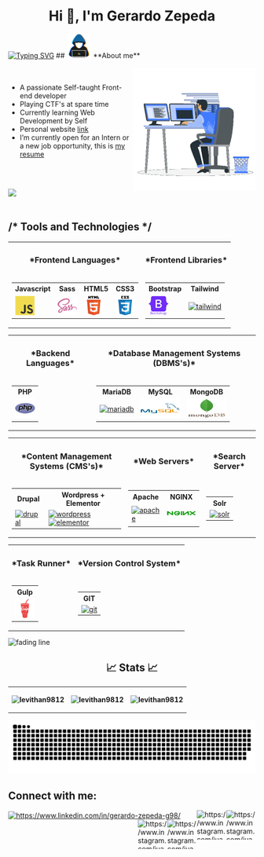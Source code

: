 <h1 align="center">Hi 👋, I'm Gerardo Zepeda</h1>
<a href="https://git.io/typing-svg"><img src="https://readme-typing-svg.herokuapp.com?font=Fira+Code&pause=1000&color=F78323&random=false&width=435&lines=Gerardo+Zepeda.....%F0%9F%98%81;A+self-taught+Full+Stack+Developer;Love+to+learn+new+stuffs...+%3C3;React+and+Vue+newbie" alt="Typing SVG" /></a>
## <picture><img src = "https://github.com/0xAbdulKhalid/0xAbdulKhalid/raw/main/assets/mdImages/about_me.gif" width = 50px></picture> **About me**
<br>
<br>
<picture> <img align="right" src="https://github.com/0xAbdulKhalid/0xAbdulKhalid/raw/main/assets/mdImages/Right_Side.gif" width = 250px></picture>

<br>

- A passionate Self-taught Front-end developer
- Playing CTF's at spare time
- Currently learning Web Development by Self
- Personal website [link](https://www.0xabdulkhalid.ml)
- I’m currently open for an Intern or a new job opportunity, this is [my resume](https://read.cv/0xabdulkhalid)

<br><br>

<img src="https://user-images.githubusercontent.com/73097560/115834477-dbab4500-a447-11eb-908a-139a6edaec5c.gif"><br><br>

<h2 align="left">/* Tools and Technologies */</h2>
<table>
  <tr>
    <th>
      <h3 align="center">*Frontend Languages*</h3>
    </th>
    <th>
      <h3 align="center">*Frontend Libraries*</h3>
    </th>
  </tr>
  <tr>
    <td>
      <table>
        <tr>
          <th>Javascript</th>
          <th>Sass</th>
          <th>HTML5</th>
          <th>CSS3</th>
        </tr>
        <tr>
          <td>
            <a href="https://developer.mozilla.org/en-US/docs/Web/JavaScript" target="_blank" rel="noreferrer">
              <img
                src="https://raw.githubusercontent.com/devicons/devicon/master/icons/javascript/javascript-original.svg"
                alt="javascript" width="40" height="40" />
            </a>
          </td>
          <td>
            <a href="https://sass-lang.com" target="_blank" rel="noreferrer">
              <img src="https://raw.githubusercontent.com/devicons/devicon/master/icons/sass/sass-original.svg"
                alt="sass" width="40" height="40" />
            </a>
          </td>
          <td>
            <a href="https://www.w3.org/html/" target="_blank" rel="noreferrer">
              <img
                src="https://raw.githubusercontent.com/devicons/devicon/master/icons/html5/html5-original-wordmark.svg"
                alt="html5" width="40" height="40" />
            </a>
          </td>
          <td>
            <a href="https://www.w3schools.com/css/" target="_blank" rel="noreferrer">
              <img src="https://raw.githubusercontent.com/devicons/devicon/master/icons/css3/css3-original-wordmark.svg"
                alt="css3" width="40" height="40" />
            </a>
          </td>
        </tr>
      </table>
    </td>
    <td>
      <table>
        <tr>
          <th>Bootstrap</th>
          <th>Tailwind</th>
        </tr>
        <tr>
          <td>
            <a href="https://getbootstrap.com" target="_blank" rel="noreferrer">
              <img
                src="https://raw.githubusercontent.com/devicons/devicon/master/icons/bootstrap/bootstrap-plain-wordmark.svg"
                alt="bootstrap" width="40" height="40" />
            </a>
          </td>
          <td>
            <a href="https://tailwindcss.com/" target="_blank" rel="noreferrer">
              <img src="https://www.vectorlogo.zone/logos/tailwindcss/tailwindcss-icon.svg" alt="tailwind" width="40"
                height="40" />
            </a>
          </td>
        </tr>
      </table>
    </td>
  </tr>
</table>

<table>
  <tr>
    <th>
      <h3 align="center">*Backend Languages*</h3>
    </th>
    <th>
      <h3 align="center">*Database Management Systems (DBMS's)*</h3>
    </th>
  </tr>
  <tr>
    <td>
      <table>
        <tr>
          <th>PHP</th>
        </tr>
        <tr>
          <td>
            <a href="https://www.php.net" target="_blank" rel="noreferrer">
              <img src="https://raw.githubusercontent.com/devicons/devicon/master/icons/php/php-original.svg" alt="php"
                width="40" height="40" />
            </a>
          </td>
        </tr>
      </table>
    </td>
    <td>
      <table>
        <tr>
          <th>MariaDB</th>
          <th>MySQL</th>
          <th>MongoDB</th>
        </tr>
        <tr>
          <td>
            <a href="https://mariadb.org/" target="_blank" rel="noreferrer">
              <img src="https://www.vectorlogo.zone/logos/mariadb/mariadb-icon.svg" alt="mariadb" width="80"
                height="40" />
            </a>
          </td>
          <td>
            <a href="https://www.mysql.com/" target="_blank" rel="noreferrer">
              <img
                src="https://raw.githubusercontent.com/devicons/devicon/master/icons/mysql/mysql-original-wordmark.svg"
                alt="mysql" width="80" height="40" />
            </a>
          </td>
          <td>
            <a href="https://www.mongodb.com/" target="_blank" rel="noreferrer">
              <img
                src="https://raw.githubusercontent.com/devicons/devicon/master/icons/mongodb/mongodb-original-wordmark.svg"
                alt="mongodb" width="80" height="40" />
            </a>
          </td>
        </tr>
      </table>
    </td>
  </tr>
</table>

<table>
  <tr>
    <th>
      <h3 align="center">*Content Management Systems (CMS's)*</h3>
    </th>
    <th>
      <h3 align="center">*Web Servers*</h3>
    </th>
    <th>
      <h3 align="center">*Search Server*</h3>
    </th>

  </tr>
  <tr>
    <td>
      <table>
        <tr>
          <th>Drupal</th>
          <th>Wordpress + Elementor</th>
        </tr>
        <tr>
          <td>
            <a href="https://www.drupal.org/" target="_blank" rel="noreferrer">
              <img src="https://www.vectorlogo.zone/logos/drupal/drupal-ar21.svg" alt="drupal" width="80" height="40" />
            </a>
          </td>
          <td>
            <a href="https://wordpress.com/es/" target="_blank" rel="noreferrer">
              <img src="https://www.vectorlogo.zone/logos/wordpress/wordpress-ar21.svg" alt="wordpress" width="80"
                height="40" />
            </a>
            <a href="https://elementor.com/" target="_blank" rel="noreferrer">
              <img src="https://elementor.com/wp-content/uploads/2022/07/Full-logotype-Blue.svg" alt="elementor" width="80"
                height="40" />
            </a>
          </td>
        </tr>
      </table>
    </td>
    <td>
      <table>
        <tr>
          <th>Apache</th>
          <th>NGINX</th>
        </tr>
        <tr>
          <td>
            <a href="https://httpd.apache.org" target="_blank" rel="noreferrer">
              <img src="https://www.vectorlogo.zone/logos/apache/apache-ar21.svg" alt="apache" width="80" height="40" />
            </a>
          </td>
          <td>
            <a href="https://www.nginx.com" target="_blank" rel="noreferrer">
              <img src="https://raw.githubusercontent.com/devicons/devicon/master/icons/nginx/nginx-original.svg"
                alt="nginx" width="80" height="40" />
            </a>
          </td>
        </tr>
      </table>
    </td>
    <td>
      <table>
        <tr>
          <th>Solr</th>
        </tr>
        <tr>
          <td>
            <a href="https://lucene.apache.org/solr/" target="_blank" rel="noreferrer">
              <img src="https://www.vectorlogo.zone/logos/apache_solr/apache_solr-icon.svg" alt="solr" width="40"
                height="40" />
            </a>
          </td>
        </tr>
      </table>
    </td>
  </tr>
</table>

<table>
  <tr>
    <th>
      <h3 align="center">*Task Runner*</h3>
    </th>
    <th>
      <h3 align="center">*Version Control System*</h3>
    </th>
  </tr>
  <tr>
    <td>
      <table>
        <tr>
          <th>Gulp</th>
        </tr>
        <tr>
          <td>
            <a href="https://gulpjs.com" target="_blank" rel="noreferrer">
              <img src="https://raw.githubusercontent.com/devicons/devicon/master/icons/gulp/gulp-plain.svg" alt="gulp"
                width="40" height="40" />
            </a>
          </td>
        </tr>
      </table>
    </td>
    <td>
      <table>
        <tr>
          <th>GIT</th>
        </tr>
        <tr>
          <td>
            <a href="https://git-scm.com/" target="_blank" rel="noreferrer">
              <img src="https://www.vectorlogo.zone/logos/git-scm/git-scm-icon.svg" alt="git" width="40" height="40" />
            </a>
          </td>
        </tr>
      </table>
    </td>
  </tr>
</table>
<img src="https://user-images.githubusercontent.com/74038190/212284100-561aa473-3905-4a80-b561-0d28506553ee.gif" alt="fading line" width="1024" />
<h2 align="center"> 📈 Stats 📈 </h2>
<table>
  <tr>
    <th>
      <p align="center">
        <img
          src="https://github-readme-stats.vercel.app/api/top-langs/?username=Levithan9812&theme=vue-dark&show_icons=true&hide_border=false&layout=compact"
          alt="levithan9812" />
      </p>
    </th>
    <th>
      <p align="center">
        <img
          src="https://github-readme-stats.vercel.app/api?username=Levithan9812&theme=vue-dark&show_icons=true&hide_border=false&count_private=true"
          alt="levithan9812" />
      </p>
    </th>
    <th>
      <p align="center">
        <img src="https://github-readme-streak-stats.herokuapp.com/?user=Levithan9812&theme=vue-dark&hide_border=false"
          alt="levithan9812" />
      </p>
    </th>
  </tr>
</table>

<picture>
  <source media="(prefers-color-scheme: dark)" srcset="https://raw.githubusercontent.com/platane/platane/output/github-contribution-grid-snake-dark.svg">
  <source media="(prefers-color-scheme: light)" srcset="https://raw.githubusercontent.com/platane/platane/output/github-contribution-grid-snake.svg">
  <img alt="github contribution grid snake animation" src="https://raw.githubusercontent.com/platane/platane/output/github-contribution-grid-snake.svg">
</picture>

<h2 align="left">Connect with me:</h2>
<p align="left">
   <a href="https://www.linkedin.com/in/gerardo-zepeda-g98/" target="blank"><img
      align="center"
      src="https://user-images.githubusercontent.com/74038190/235294012-0a55e343-37ad-4b0f-924f-c8431d9d2483.gif"
      alt="https://www.linkedin.com/in/gerardo-zepeda-g98/" height="60" width="60" /></a>
  <img align="right" src="https://raw.githubusercontent.com/seanprashad/slackmoji/master/emoji/parrots/parrot-github.gif"
      alt="https://www.instagram.com/juanpa.parra.ca/" height="60" width="60" />
  <img align="right" src="https://raw.githubusercontent.com/seanprashad/slackmoji/master/emoji/parrots/parrot-github.gif"
      alt="https://www.instagram.com/juanpa.parra.ca/" height="60" width="60" />
  <img align="right" src="https://raw.githubusercontent.com/seanprashad/slackmoji/master/emoji/parrots/parrot-github.gif"
      alt="https://www.instagram.com/juanpa.parra.ca/" height="60" width="60" />
  <img align="right" src="https://raw.githubusercontent.com/seanprashad/slackmoji/master/emoji/parrots/parrot-github.gif"
      alt="https://www.instagram.com/juanpa.parra.ca/" height="60" width="60" />
</p>
